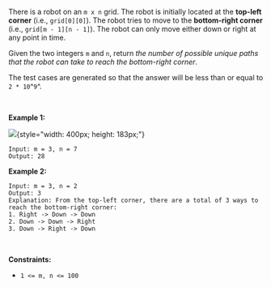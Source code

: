 There is a robot on an `m x n` grid. The robot is initially located at
the **top-left corner** (i.e., `grid[0][0]`). The robot tries to move to
the **bottom-right corner** (i.e., `grid[m - 1][n - 1]`). The robot can
only move either down or right at any point in time.

Given the two integers `m` and `n`, return *the number of possible
unique paths that the robot can take to reach the bottom-right corner*.

The test cases are generated so that the answer will be less than or
equal to `2 * 10`^`9`^.

 

**Example 1:**

![](https://assets.leetcode.com/uploads/2018/10/22/robot_maze.png){style="width: 400px; height: 183px;"}

    Input: m = 3, n = 7
    Output: 28

**Example 2:**

    Input: m = 3, n = 2
    Output: 3
    Explanation: From the top-left corner, there are a total of 3 ways to reach the bottom-right corner:
    1. Right -> Down -> Down
    2. Down -> Down -> Right
    3. Down -> Right -> Down

 

**Constraints:**

-   `1 <= m, n <= 100`
